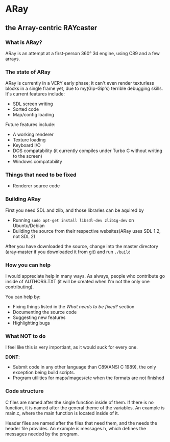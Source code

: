 # ARay

## the Array-centric RAYcaster

### What is ARay?

ARay is an attempt at a first-person 360° 3d engine, using C89 and a few arrays.

### The state of ARay

ARay is currently in a VERY early phase; it can't even render texturless blocks
in a single frame yet, due to my(Gip-Gip's) terrible debugging skills. It's
current features include:

 * SDL screen writing
 * Sorted code
 * Map/config loading

Future features include:

 * A working renderer
 * Texture loading
 * Keyboard I/O
 * DOS compatability (it currently compiles under Turbo C without writing to the
screen)
 * Windows compatability

### Things that need to be fixed

 * Renderer source code

### Building ARay

First you need SDL and zlib, and those libraries can be aquired by

 * Running `sudo apt-get install libsdl-dev zlib1g-dev` on Ubuntu/Debian
 * Building the source from their respective websites(ARay uses SDL 1.2, not SDL
   2)

After you have downloaded the source, change into the master directory
(aray-master if you downloaded it from git) and run `./build`

### How you can help

I would appreciate help in many ways. As always, people who contribute go inside
of AUTHORS.TXT (it will be created when I'm not the only one contributing).

You can help by:

 * Fixing things listed in the *What needs to be fixed?* section
 * Documenting the source code
 * Suggesting new features
 * Highlighting bugs

### What NOT to do

I feel like this is very importiant, as it would suck for every one.

**DONT**:

 * Submit code in any other language than C89(ANSI C 1989), the only exception
being build scripts.
 * Program utilities for maps/images/etc when the formats are not finished

### Code structure

C files are named after the single function inside of them. If there is no
function, it is named after the general theme of the variables. An example is
main.c, where the main function is located inside of it.

Header files are named after the files that need them, and the needs the header
file provides. An example is messages.h, which defines the messages needed by
the program.

